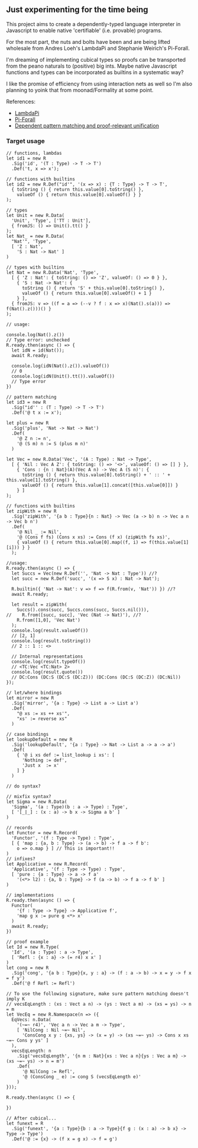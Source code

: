 ## Just experimenting for the time being

This project aims to create a dependently-typed language interpreter in Javascript to enable native 'certifiable' (i.e. provable) programs.

For the most part, the nuts and bolts have been and are being lifted wholesale from Andres Loeh's LambdaPi and Stephanie Weirich's Pi-Forall.

I'm dreaming of implementing cubical types so proofs can be transported from the peano naturals to (positive) big ints. Maybe native Javascript functions and types can be incorporated as builtins in a systematic way?

I like the promise of efficiency from using interaction nets as well so I'm also planning to yoink that from moonad/Formality at some point.

References:
* [LambdaPi](https://www.andres-loeh.de/LambdaPi/)
* [Pi-Forall](https://github.com/sweirich/pi-forall)
* [Dependent pattern matching and proof-relevant unification](https://jesper.sikanda.be/files/thesis-final-digital.pdf)

### Target usage
```
// functions, lambdas
let id1 = new R
  .Sig('id', '(T : Type) -> T -> T')
  .Def('t, x => x');

// functions with builtins
let id2 = new R.Def("id'", '(x => x) : {T : Type} -> T -> T',
  { toString () { return this.value[0].toString() },
    valueOf () { return this.value[0].valueOf() } }
);

// types
let Unit = new R.Data(
  'Unit', 'Type', ['TT : Unit'],
  { fromJS: () => Unit().tt() }
);
let Nat_ = new R.Data(
  "Nat'", 'Type',
  [ 'Z : Nat',
    'S : Nat -> Nat' ]
)

// types with builtins
let Nat = new R.Data('Nat', 'Type',
  [ { 'Z : Nat': { toString: () => 'Z', valueOf: () => 0 } },
    { 'S : Nat -> Nat': {
      toString () { return 'S' + this.value[0].toString() },
      valueOf () { return this.value[0].valueOf() + 1 }
    } ],
  { fromJS: v => ((f = a => (--v ? f : x => x)(Nat().s(a))) => f(Nat().z()))() }
);

// usage:

console.log(Nat().z())
// Type error: unchecked
R.ready.then(async () => {
  let idN = id(Nat());
  await R.ready;

  console.log(idN(Nat().z()).valueOf())
  // 0
  console.log(idN(Unit().tt()).valueOf())
  // Type error
})

// pattern matching
let id3 = new R
  .Sig("id'' : (T : Type) -> T -> T')
  .Def('@ t x := x');

let plus = new R
  .Sig('plus', 'Nat -> Nat -> Nat')
  .Def(
    '@ Z n := n',
    '@ (S m) n := S (plus m n)'
  )

let Vec = new R.Data('Vec', '(A : Type) : Nat -> Type',
  [ { 'Nil : Vec A Z': { toString: () => '<>', valueOf: () => [] } },
    { 'Cons : {n : Nat}(A)(Vec A n) -> Vec A (S n)': {
      toString () { return this.value[0].toString() + ' :: ' + this.value[1].toString() },
      valueOf () { return this.value[1].concat([this.value[0]]) }
    } ]
);

// functions with builtins
let zipWith = new R
  .Sig('zipWith', '{a b : Type}{n : Nat} -> Vec (a -> b) n -> Vec a n -> Vec b n')
  .Def(
    '@ Nil _ := Nil',
    '@ (Cons f fs) (Cons x xs) := Cons (f x) (zipWith fs xs)',
    { valueOf () { return this.value[0].map((f, i) => f(this.value[1][i])) } }
  );

//usage:
R.ready.then(async () => {
  let Succs = Vec(new R.Def('', 'Nat -> Nat : Type')) //?
  let succ = new R.Def('succ', '(x => S x) : Nat -> Nat');

  R.builtin({ 'Nat -> Nat': v => f => f(R.from(v, 'Nat')) }) //?
  await R.ready;

  let result = zipWith(
    Succs().cons(succ, Succs.cons(succ, Succs.nil())),
//    R.from([succ, succ], 'Vec (Nat -> Nat)'), //?
    R.from([1,0], 'Vec Nat')
  );
  console.log(result.valueOf())
  // [2, 1]
  console.log(result.toString())
  // 2 :: 1 :: <>

  // Internal representations
  console.log(result.typeOf())
  // <TC:Vec <TC:Nat> 2>
  console.log(result.quote())
  // DC:Cons (DC:S (DC:S (DC:Z))) (DC:Cons (DC:S (DC:Z)) (DC:Nil))
});

// let/where bindings
let mirror = new R
  .Sig('mirror', '{a : Type} -> List a -> List a')
  .Def(
    "@ xs := xs ++ xs'",
    "xs' := reverse xs"
  )

// case bindings
let lookupDefault = new R
  .Sig('lookupDefault', '{a : Type} -> Nat -> List a -> a -> a')
  .Def(
    { '@ i xs def := list_lookup i xs': [
      'Nothing := def',
      'Just x  := x'
    ] }
  )

// do syntax?

// mixfix syntax?
let Sigma = new R.Data(
  'Sigma', '(a : Type)(b : a -> Type) : Type',
  [ '[_|_] : (x : a) -> b x -> Sigma a b' ]
)

// records
let Functor = new R.Record(
  'Functor', '(f : Type -> Type) : Type',
  [ { 'map : {a, b : Type} -> (a -> b) -> f a -> f b':
    o => o.map } ] // This is important!!
)
// infixes?
let Applicative = new R.Record(
  'Applicative', '(f : Type -> Type) : Type',
  [ 'pure : {a : Type} -> a -> f a'
    '(<*> l2) : {a, b : Type} -> f (a -> b) -> f a -> f b' ]
)

// implementations
R.ready.then(async () => {
  Functor(
    '{f : Type -> Type} -> Applicative f',
    'map g x := pure g <*> x'
  )
  await R.ready;
})

// proof example
let Id = new R.Type(
  'Id', '(a : Type) : a -> Type',
  [ 'Refl : {x : a} -> (= r4) x x' ]
)
let cong = new R
  .Sig('cong', '{a b : Type}{x, y : a} -> (f : a -> b) -> x = y -> f x = f y')
  .Def('@ f Refl := Refl')

// To use the following signature, make sure pattern matching doesn't imply K
// vecsEqLength : (xs : Vect a n) -> (ys : Vect a m) -> (xs = ys) -> n = m
let VecEq = new R.Namespace(n => ({
  EqVecs: n.Data(
    '(~=~ r4)', 'Vec a n -> Vec a m -> Type',
    [ 'NilCong : Nil ~=~ Nil',
      'ConsCong x y : {xs, ys} -> (x = y) -> (xs ~=~ ys) -> Cons x xs ~=~ Cons y ys' ]
  ),
  vecsEqLength: n
    .Sig('vecsEqLength', '{n m : Nat}{xs : Vec a n}{ys : Vec a m} -> (xs ~=~ ys) -> n = m')
    .Def(
      '@ NilCong := Refl',
      '@ (ConsCong _ e) := cong S (vecsEqLength e)'
    )
}));

R.ready.then(async () => {

})

// After cubical...
let funext = R
  .Sig('funext', '{a : Type}{b : a -> Type}{f g : (x : a) -> b x} -> Type -> Type')
  .Def('@ := {x} -> (f x = g x) -> f = g')
```
